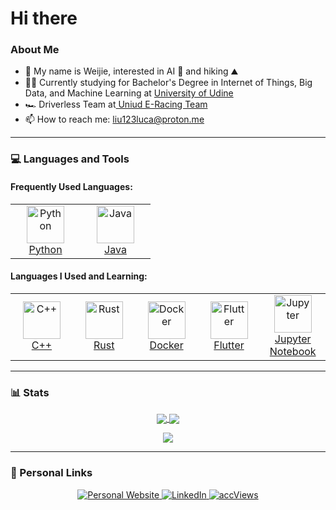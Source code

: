 # Hi there

### About Me
- 👋 My name is Weijie, interested in AI 🤖 and hiking ⛰️
- 🧑‍🎓 Currently studying for Bachelor's Degree in Internet of Things, Big Data, and Machine Learning at <a href = "https://www.uniud.it/it" target = "_blank" rel = "noreferrer"> University of Udine </a>
- 🏎️ Driverless Team at<a href = "https://formulasae.uniud.it/" target = "_blank" rel = "noreferrer"> Uniud E-Racing Team </a>
- 📫 How to reach me: [liu123luca@proton.me](mailto:liu123luca@proton.me)

---

### 💻 Languages and Tools

#### Frequently Used Languages:
<table>
  <tr>
    <td align="center" width="96">
      <a href="https://www.python.org" target="_blank" rel="noreferrer">
        <img src="https://cdn.jsdelivr.net/gh/devicons/devicon@latest/icons/python/python-original.svg" width="60" height="60" alt="Python" />
        <br />Python
      </a>
    </td>
    <td align="center" width="96">
      <a href="https://www.java.com" target="_blank" rel="noreferrer">
        <img src="https://cdn.jsdelivr.net/gh/devicons/devicon@latest/icons/java/java-original.svg" width="60" height="60" alt="Java" />
        <br />Java
      </a>
    </td>
  </tr>
</table>

#### Languages I Used and Learning:
<table>
  <tr>
    <td align="center" width="96">
      <a href="https://www.cplusplus.com/" target="_blank" rel="noreferrer">
        <img src="https://cdn.jsdelivr.net/gh/devicons/devicon@latest/icons/cplusplus/cplusplus-original.svg" width="60" height="60" alt="C++" />
        <br />C++
      </a>
    </td>
    <td align="center" width="96">
      <a href="https://www.rust-lang.org" target="_blank" rel="noreferrer">
        <img src="https://cdn.jsdelivr.net/gh/devicons/devicon@latest/icons/rust/rust-original.svg" width="60" height="60" alt="Rust" />
        <br />Rust
      </a>
    </td>
    <td align="center" width="96">
      <a href="https://www.docker.com/" target="_blank" rel="noreferrer">
        <img src="https://cdn.jsdelivr.net/gh/devicons/devicon@latest/icons/docker/docker-original.svg" width="60" height="60" alt="Docker" />
        <br />Docker
      </a>
    </td>
    <td align="center" width="96">
      <a href="https://flutter.dev/" target="_blank" rel="noreferrer">
        <img src="https://cdn.jsdelivr.net/gh/devicons/devicon@latest/icons/flutter/flutter-plain.svg" width="60" height="60" alt="Flutter" />
        <br />Flutter
      </a>
    </td>
    <td align="center" width="96">
      <a href="https://jupyter.org/" target="_blank" rel="noreferrer">
        <img src="https://cdn.jsdelivr.net/gh/devicons/devicon@latest/icons/jupyter/jupyter-original.svg" width="60" height="60" alt="Jupyter" />
        <br />Jupyter Notebook
      </a>
    </td>
  </tr>
</table>

---

### 📊 Stats

<p align="center">
  <a href="https://github.com/KOlCIqwq">
    <img align="center" src="https://github-readme-stats.vercel.app/api?username=KOlCIqwq&show_icons=true&theme=radical&hide_rank=true&card_width=350" />
  </a>
  <a href="https://github.com/KOlCIqwq">
    <img align="center" src="https://github-readme-stats.vercel.app/api/top-langs/?username=KOlCIqwq&theme=radical&layout=compact&card_width=350" />
  </a>
</p>

<p align="center">
  <a href="https://leetcode.com/u/KOlCI/">
    <img align="center" src="https://leetcard.jacoblin.cool/KOlCI?theme=dark&ext=heatmap" />
  </a>
</p>

---

### 🔗 Personal Links

<p align="center">
  <a href="">
    <img src="https://img.shields.io/badge/Personal_Website-blue?style=for-the-badge&logo=your-logo&logoColor=white" alt="Personal Website" />
  </a>
  <a href="https://www.linkedin.com/in/liu-weijie-08800a373/">
    <img src="https://img.shields.io/badge/LinkedIn-0077B5?style=for-the-badge&logo=linkedin&logoColor=white" alt="LinkedIn"/>
  </a>
  <a href=""/>
    <img src = "https://komarev.com/ghpvc/?username=KOlCIqwq&style=for-the-badge" alt="accViews"/>
  </a>
</p>
